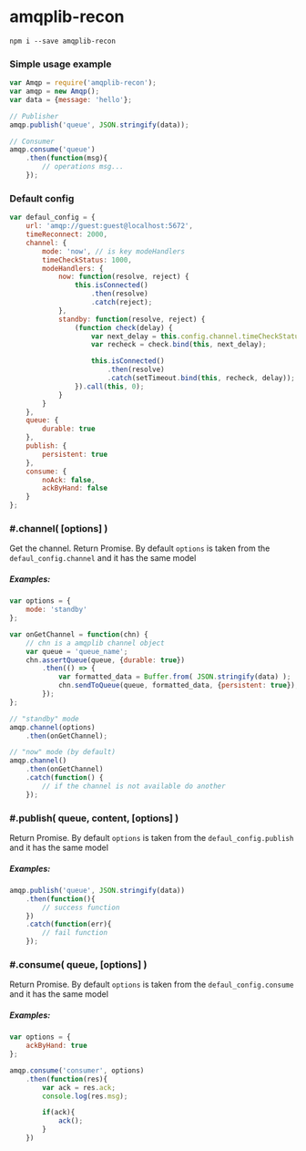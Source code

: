 # amqplib-recon

```
npm i --save amqplib-recon
```

### Simple usage example

``` js
var Amqp = require('amqplib-recon');
var amqp = new Amqp();
var data = {message: 'hello'};

// Publisher
amqp.publish('queue', JSON.stringify(data));

// Consumer
amqp.consume('queue')
    .then(function(msg){
        // operations msg...
    });
```

### Default config
``` js
var defaul_config = {
    url: 'amqp://guest:guest@localhost:5672',
    timeReconnect: 2000,
    channel: {
        mode: 'now', // is key modeHandlers
        timeCheckStatus: 1000,
        modeHandlers: {
            now: function(resolve, reject) {
                this.isConnected()
                    .then(resolve)
                    .catch(reject);
            },
            standby: function(resolve, reject) {
                (function check(delay) {
                    var next_delay = this.config.channel.timeCheckStatus;
                    var recheck = check.bind(this, next_delay);

                    this.isConnected()
                        .then(resolve)
                        .catch(setTimeout.bind(this, recheck, delay));
                }).call(this, 0);
            }
        }
    },
    queue: {
        durable: true
    },
    publish: {
        persistent: true
    },
    consume: {
        noAck: false,
        ackByHand: false
    }
};
```

### #.channel( [options] )
Get the channel. Return Promise. By default ```options``` is taken from the ```defaul_config.channel``` and it has the same model
##### Examples:
``` js
var options = {
    mode: 'standby'
};

var onGetChannel = function(chn) {
    // chn is a amqplib channel object
    var queue = 'queue_name';
    chn.assertQueue(queue, {durable: true})
        .then(() => {
            var formatted_data = Buffer.from( JSON.stringify(data) );
            chn.sendToQueue(queue, formatted_data, {persistent: true});
        });
};

// "standby" mode
amqp.channel(options)
    .then(onGetChannel);

// "now" mode (by default)
amqp.channel()
    .then(onGetChannel)
    .catch(function() {
        // if the channel is not available do another
    });
```

### #.publish( queue, content, [options] )
Return Promise. By default ```options``` is taken from the ```defaul_config.publish``` and it has the same model
##### Examples:
``` js
amqp.publish('queue', JSON.stringify(data))
    .then(function(){
        // success function
    })
    .catch(function(err){
        // fail function
    });
```

### #.consume( queue, [options] )
Return Promise. By default ```options``` is taken from the ```defaul_config.consume``` and it has the same model
##### Examples:
``` js
var options = {
    ackByHand: true
};

amqp.consume('consumer', options)
    .then(function(res){
        var ack = res.ack;
        console.log(res.msg);

        if(ack){
            ack();
        }
    })
```